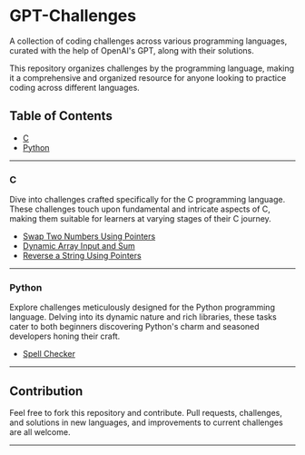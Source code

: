 # GPT-Challenges

A collection of coding challenges across various programming languages, curated with the help of OpenAI's GPT, along with their solutions.

This repository organizes challenges by the programming language, making it a comprehensive and organized resource for anyone looking to practice coding across different languages.

## Table of Contents

- [C](#c)
- [Python](#python)

---

### C

Dive into challenges crafted specifically for the C programming language. These challenges touch upon fundamental and intricate aspects of C, making them suitable for learners at varying stages of their C journey.

- [Swap Two Numbers Using Pointers](C/Swap%20Two%20Numbers)
- [Dynamic Array Input and Sum](C/Dynamic%20Array%20Input%20and%20Sum)
- [Reverse a String Using Pointers](C/Reverse%20a%20String)

---

### Python

Explore challenges meticulously designed for the Python programming language. Delving into its dynamic nature and rich libraries, these tasks cater to both beginners discovering Python's charm and seasoned developers honing their craft.

- [Spell Checker](C/Spell%20Checker)

---

## Contribution

Feel free to fork this repository and contribute. Pull requests, challenges, and solutions in new languages, and improvements to current challenges are all welcome.

---
